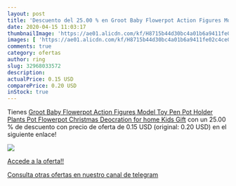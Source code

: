 ```yaml
---
layout: post
title: 'Descuento del 25.00 % en Groot Baby Flowerpot Action Figures Mode'
date: 2020-04-15 11:03:17
thumbnailImage: 'https://ae01.alicdn.com/kf/H8715b44d30bc4a01b6a9411fe02c4ce0t/Groot-Baby-Flowerpot-Action-Figures-Model-Toy-Pen-Pot-Holder-Plants-Pot-Flowerpot-Christmas-Deocration-for.jpg_350x350._SL200_.jpg'
images: [ 'https://ae01.alicdn.com/kf/H8715b44d30bc4a01b6a9411fe02c4ce0t/Groot-Baby-Flowerpot-Action-Figures-Model-Toy-Pen-Pot-Holder-Plants-Pot-Flowerpot-Christmas-Deocration-for.jpg_350x350._SL200_.jpg' ]
comments: true
category: ofertas
author: ring
slug: 32968033572
description:
actualPrice: 0.15 USD
comparePrice: 0.20 USD
inStock: true
---
```


Tienes [Groot Baby Flowerpot Action Figures Model Toy Pen Pot Holder Plants Pot Flowerpot Christmas Deocration for home Kids Gift](https://www.amazon.com/dp/32968033572/?tag=redken08-20) con un 25.00 % de descuento con precio de oferta de 0.15 USD (original: 0.20 USD) en el siguiente enlace!

[![](https://ae01.alicdn.com/kf/H8715b44d30bc4a01b6a9411fe02c4ce0t/Groot-Baby-Flowerpot-Action-Figures-Model-Toy-Pen-Pot-Holder-Plants-Pot-Flowerpot-Christmas-Deocration-for.jpg_350x350._SL200_.jpg)](https://www.amazon.com/dp/32968033572/?tag=redken08-20)

[Accede a la oferta!!](https://www.amazon.com/dp/32968033572/?tag=redken08-20)

[Consulta otras ofertas en nuestro canal de telegram](https://t.me/s/ofertas25)
